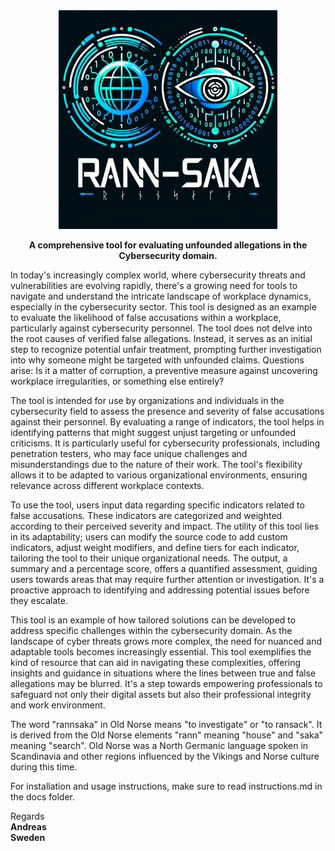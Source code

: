 <div align="center">
  <img src="./assets/rannsaka_logo.png" alt="Image Description" width="350">
  <p><strong>A comprehensive tool for evaluating unfounded allegations in the Cybersecurity domain.</strong></p>
</div>

In today's increasingly complex world, where cybersecurity threats and vulnerabilities are evolving rapidly, there's a growing need for tools to navigate and understand the intricate landscape of workplace dynamics, especially in the cybersecurity sector. This tool is designed as an example to evaluate the likelihood of false accusations within a workplace, particularly against cybersecurity personnel. The tool does not delve into the root causes of verified false allegations. Instead, it serves as an initial step to recognize potential unfair treatment, prompting further investigation into why someone might be targeted with unfounded claims. Questions arise: Is it a matter of corruption, a preventive measure against uncovering workplace irregularities, or something else entirely?

The tool is intended for use by organizations and individuals in the cybersecurity field to assess the presence and severity of false accusations against their personnel. By evaluating a range of indicators, the tool helps in identifying patterns that might suggest unjust targeting or unfounded criticisms. It is particularly useful for cybersecurity professionals, including penetration testers, who may face unique challenges and misunderstandings due to the nature of their work. The tool's flexibility allows it to be adapted to various organizational environments, ensuring relevance across different workplace contexts.

To use the tool, users input data regarding specific indicators related to false accusations. These indicators are categorized and weighted according to their perceived severity and impact. The utility of this tool lies in its adaptability; users can modify the source code to add custom indicators, adjust weight modifiers, and define tiers for each indicator, tailoring the tool to their unique organizational needs. The output, a summary and a percentage score, offers a quantified assessment, guiding users towards areas that may require further attention or investigation. It's a proactive approach to identifying and addressing potential issues before they escalate.

This tool is an example of how tailored solutions can be developed to address specific challenges within the cybersecurity domain. As the landscape of cyber threats grows more complex, the need for nuanced and adaptable tools becomes increasingly essential. This tool exemplifies the kind of resource that can aid in navigating these complexities, offering insights and guidance in situations where the lines between true and false allegations may be blurred. It's a step towards empowering professionals to safeguard not only their digital assets but also their professional integrity and work environment.

The word "rannsaka" in Old Norse means "to investigate" or "to ransack". It is derived from the Old Norse elements "rann" meaning "house" and "saka" meaning "search". Old Norse was a North Germanic language spoken in Scandinavia and other regions influenced by the Vikings and Norse culture during this time.

For installation and usage instructions, make sure to read instructions.md in the docs folder.

Regards<b><br>
Andreas<b><br> 
Sweden<b><br>

